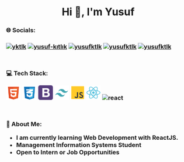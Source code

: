 <h1 align="center">Hi 👋, I'm Yusuf</h1>

<h3>🌐 Socials: <h3/>
<p align="left">
<a href="https://twitter.com/yktlk" target="_blank"><img align="center" src="https://raw.githubusercontent.com/rahuldkjain/github-profile-readme-generator/master/src/images/icons/Social/twitter.svg" alt="yktlk" height="30" width="40" /></a>
<a href="https://linkedin.com/in/yusuf-kıtlık" target="_blank"><img align="center" src="https://raw.githubusercontent.com/rahuldkjain/github-profile-readme-generator/master/src/images/icons/Social/linked-in-alt.svg" alt="yusuf-kıtlık" height="30" width="40" /></a>
<a href="https://instagram.com/yusufktlk" target="_blank"><img align="center" src="https://raw.githubusercontent.com/rahuldkjain/github-profile-readme-generator/master/src/images/icons/Social/instagram.svg" alt="yusufktlk" height="30" width="40" /></a>
<a href="https://medium.com/@yusufktlk" target="_blank"><img align="center" src="https://raw.githubusercontent.com/rahuldkjain/github-profile-readme-generator/master/src/images/icons/Social/medium.svg" alt="yusufktlk" height="30" width="40" /></a>
<a href="https://www.youtube.com/@yosefturk" target="_blank"><img align="center" src="https://upload.wikimedia.org/wikipedia/commons/thumb/0/09/YouTube_full-color_icon_%282017%29.svg/1024px-YouTube_full-color_icon_%282017%29.svg.png" alt="yusufktlk" height="30" width="40" /></a>
</p>
 <br />
 
💻 Tech Stack:
 <br />
<p align="left">
<img src="html-5-svgrepo-com.svg" alt="html5" width="40" height="40"/>
<img src="css-3-svgrepo-com.svg" alt="css3" width="40" height="40"/> </a>
<img src="bootstrap-svgrepo-com.svg" alt="bootstrap" width="40" height="40"/> </a>
<img src="tailwind-svgrepo-com.svg" alt="tailwind" width="40" height="40"/> </a>
<img src="js-svgrepo-com.svg" alt="javascript" width="40" height="40"/> </a>
<img src="react-svgrepo-com.svg" alt="react" width="40" height="40"/> </a> 
<img src="https://www.svgrepo.com/show/354112/nextjs.svg" alt="react" width="40" height="40"/> </a> 
</p>
<br />

💬 About Me:
  - I am currently learning Web Development with ReactJS.
  - Management Information Systems Student
  - Open to Intern or Job Opportunities
